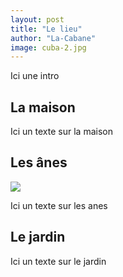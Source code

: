 ```yaml
---
layout: post
title: "Le lieu"
author: "La-Cabane"
image: cuba-2.jpg
---
```


Ici une intro

## La maison

Ici un texte sur la maison

## Les ânes

<img src="{{ site.github.url }}/assets/img/arctic-1.jpg">

Ici un texte sur les anes

## Le jardin

Ici un texte sur le jardin